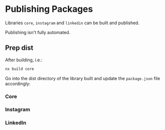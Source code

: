 # Publishing Packages

Libraries `core`, `instagram` and `linkedin` can be built and published.

Publishing isn't fully automated.

## Prep dist

After building, i.e.:

```bash
nx build core
```

Go into the dist directory of the library built and update the `package.json` file accordingly:

### Core

### Instagram

### LinkedIn
